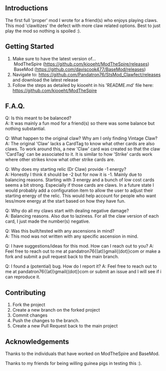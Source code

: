 ## Introductions
The first full 'proper' mod I wrote for a friend(s) who enjoys playing claws.  
This mod 'clawitizes' the defect with more claw related options. Best to just play the mod so nothing is spoiled :).

## Getting Started
1. Make sure to have the latest version of...  
&nbsp;ModTheSpire (https://github.com/kiooeht/ModTheSpire/releases)  
&nbsp;BaseMod (https://github.com/daviscook477/BaseMod/releases)
2. Navigate to: https://github.com/Pandatron76/StsMod_Clawfect/releases and download the latest release
3. Follow the steps as detailed by kiooeht in his 'README.md' file here: https://github.com/kiooeht/ModTheSpire

## F.A.Q.
Q: Is this meant to be balanced?  
A: It was mainly a fun mod for a friend(s) so there was some balance but nothing substantial.

Q: What happen to the original claw? Why am I only finding Vintage Claw?  
A: The original 'Claw' lacks a CardTag to know what other cards are also claws.
To work around this, a new 'Claw' card was created so that the claw 'CardTag' can be associated to it. 
It is similar to how 'Strike' cards work where other strikes know what other strike cards are. 

Q: Why does my starting relic (Dr Claw) provide -1 energy?  
A: Honestly I think it should be -2 but for now it is -1. Mainly due to balancing reasons. 
Starting with 3 energy and a bunch of low cost cards seems a bit strong. Especially if those cards are claws. 
In a future state I would probably add a configuration item to allow the user to adjust their starting energy
of the relic. This would help account for people who want less/more energy at the start based on how they have fun.

Q: Why do all my claws start with dealing negative damage?  
A: Balancing reasons. Also due to laziness. For all the claw version of each card, I just made the number(s) negative.

Q: Was this built/tested with any ascensions in mind?  
A: This mod was not written with any specific ascension in mind.

Q: I have suggestions/ideas for this mod. How can I reach out to you?
A: Feel free to reach out to me at pandatron76{(at)}gmail{(dot)}com or make a fork and submit a pull request
back to the main branch.

Q: I found a (potential) bug. How do I report it?
A: Feel free to reach out to me at pandatron76{(at)}gmail{(dot)}com or submit an issue and 
I will see if i can reproduce it.

## Contributing
1. Fork the project
2. Create a new branch on the forked project
3. Commit changes
4. Push the changes to the branch.
5. Create a new Pull Request back to the main project

## Acknowledgements

Thanks to the individuals that have worked on ModTheSpire and BaseMod.

Thanks to my friends for being willing guinea pigs in testing this :). 

